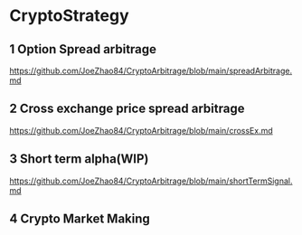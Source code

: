 # CryptoStrategy
 
## 1 Option Spread arbitrage
https://github.com/JoeZhao84/CryptoArbitrage/blob/main/spreadArbitrage.md

## 2 Cross exchange price spread arbitrage

https://github.com/JoeZhao84/CryptoArbitrage/blob/main/crossEx.md

## 3 Short term alpha(WIP)

https://github.com/JoeZhao84/CryptoArbitrage/blob/main/shortTermSignal.md

## 4 Crypto Market Making

